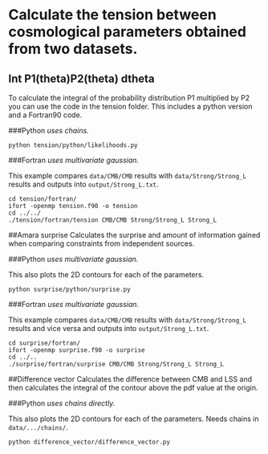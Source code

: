# Calculate the tension between cosmological parameters obtained from two datasets.

## Int P1(theta)P2(theta) dtheta
To calculate the integral of the probability distribution P1 multiplied by P2 you can use the code in the tension folder. This includes a python version and a Fortran90 code.

###Python 
*uses chains.*
```
python tension/python/likelihoods.py
```

###Fortran
*uses multivariate gaussian.*

This example compares `data/CMB/CMB` results with `data/Strong/Strong_L` results and outputs into `output/Strong_L.txt`.
```
cd tension/fortran/
ifort -openmp tension.f90 -o tension
cd ../../
./tension/fortran/tension CMB/CMB Strong/Strong_L Strong_L
```


##Amara surprise
Calculates the surprise and amount of information gained when comparing constraints from independent sources.

###Python
*uses multivariate gaussian.*

This also plots the 2D contours for each of the parameters.
```
python surprise/python/surprise.py
```

###Fortran
*uses multivariate gaussian.*

This example compares `data/CMB/CMB` results with `data/Strong/Strong_L` results and vice versa and outputs into `output/Strong_L.txt`.
```
cd surprise/fortran/
ifort -openmp surprise.f90 -o surprise
cd ../..
./surprise/fortran/surprise CMB/CMB Strong/Strong_L Strong_L
```

##Difference vector
Calculates the difference between CMB and LSS and then calculates the integral of the contour above the pdf value at the origin.

###Python
*uses chains directly.*

This also plots the 2D contours for each of the parameters. Needs chains in `data/.../chains/`.
```
python difference_vector/difference_vector.py
```





